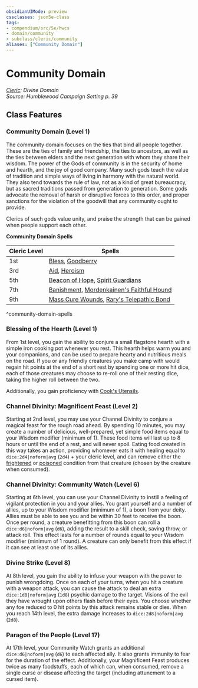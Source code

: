 ```yaml
---
obsidianUIMode: preview
cssclasses: json5e-class
tags:
- compendium/src/5e/hwcs
- domain/community
- subclass/cleric/community
aliases: ["Community Domain"]
---
```

# Community Domain
*[Cleric](cleric.md): Divine Domain*  
*Source: Humblewood Campaign Setting p. 39*  


## Class Features

### Community Domain (Level 1)

The community domain focuses on the ties that bind all people together. These are the ties of family and friendship, the ties to ancestors, as well as the ties between elders and the next generation with whom they share their wisdom. The power of the Gods of community is in the security of home and hearth, and the joy of good company. Many such gods teach the value of tradition and simple ways of living in harmony with the natural world. They also tend towards the rule of law, not as a kind of great bureaucracy, but as sacred traditions passed from generation to generation. Some gods advocate the removal of harsh or disruptive forces to this order, and proper sanctions for the violation of the goodwill that any community ought to provide.

Clerics of such gods value unity, and praise the strength that can be gained when people support each other.

**Community Domain Spells**

| Cleric Level | Spells |
|--------------|--------|
| 1st | [Bless](2-Mechanics/CLI/spells/bless.md), [Goodberry](2-Mechanics/CLI/spells/goodberry.md) |
| 3rd | [Aid](2-Mechanics/CLI/spells/aid.md), [Heroism](2-Mechanics/CLI/spells/heroism.md) |
| 5th | [Beacon of Hope](2-Mechanics/CLI/spells/beacon-of-hope.md), [Spirit Guardians](2-Mechanics/CLI/spells/spirit-guardians.md) |
| 7th | [Banishment](2-Mechanics/CLI/spells/banishment.md), [Mordenkainen's Faithful Hound](2-Mechanics/CLI/spells/mordenkainens-faithful-hound.md) |
| 9th | [Mass Cure Wounds](2-Mechanics/CLI/spells/mass-cure-wounds.md), [Rary's Telepathic Bond](2-Mechanics/CLI/spells/rarys-telepathic-bond.md) |
^community-domain-spells

### Blessing of the Hearth (Level 1)

From 1st level, you gain the ability to conjure a small flagstone hearth with a simple iron cooking pot whenever you rest. This hearth helps warm you and your companions, and can be used to prepare hearty and nutritious meals on the road. If you or any friendly creatures you make camp with would regain hit points at the end of a short rest by spending one or more hit dice, each of those creatures may choose to re-roll one of their resting dice, taking the higher roll between the two.

Additionally, you gain proficiency with [Cook's Utensils](2-Mechanics/CLI/items/cooks-utensils.md).

### Channel Divinity: Magnificent Feast (Level 2)

Starting at 2nd level, you may use your Channel Divinity to conjure a magical feast for the rough road ahead. By spending 10 minutes, you may create a number of delicious, well-prepared, yet simple food items equal to your Wisdom modifier (minimum of 1). These food items will last up to 8 hours or until the end of a rest, and will never spoil. Eating food created in this way takes an action, providing whomever eats it with healing equal to `dice:2d4|noform|avg` (`2d4`) + your cleric level, and can remove either the [frightened](2-Mechanics/CLI/rules/conditions.md#Frightened) or [poisoned](2-Mechanics/CLI/rules/conditions.md#Poisoned) condition from that creature (chosen by the creature when consumed).

### Channel Divinity: Community Watch (Level 6)

Starting at 6th level, you can use your Channel Divinity to instill a feeling of vigilant protection in you and your allies. You grant yourself and a number of allies, up to your Wisdom modifier (minimum of 1), a boon from your deity. Allies must be able to see you and be within 30 feet to receive the boon. Once per round, a creature benefitting from this boon can roll a `dice:d6|noform|avg` (`d6`), adding the result to a skill check, saving throw, or attack roll. This effect lasts for a number of rounds equal to your Wisdom modifier (minimum of 1 round). A creature can only benefit from this effect if it can see at least one of its allies.

### Divine Strike (Level 8)

At 8th level, you gain the ability to infuse your weapon with the power to punish wrongdoing. Once on each of your turns, when you hit a creature with a weapon attack, you can cause the attack to deal an extra `dice:1d8|noform|avg` (`1d8`) psychic damage to the target. Visions of the evil they have wrought upon others flash before their eyes. You choose whether any foe reduced to 0 hit points by this attack remains stable or dies. When you reach 14th level, the extra damage increases to `dice:2d8|noform|avg` (`2d8`).

### Paragon of the People (Level 17)

At 17th level, your Community Watch grants an additional `dice:d6|noform|avg` (`d6`) to each affected ally. It also grants immunity to fear for the duration of the effect. Additionally, your Magnificent Feast produces twice as many foodstuffs, each of which can, when consumed, remove a single curse or disease affecting the target (including attunement to a cursed item).